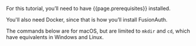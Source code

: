 For this tutorial, you’ll need to have {{page.prerequisites}} installed.

You'll also need Docker, since that is how you’ll install FusionAuth.

The commands below are for macOS, but are limited to `mkdir` and `cd`, which have equivalents in Windows and Linux.

